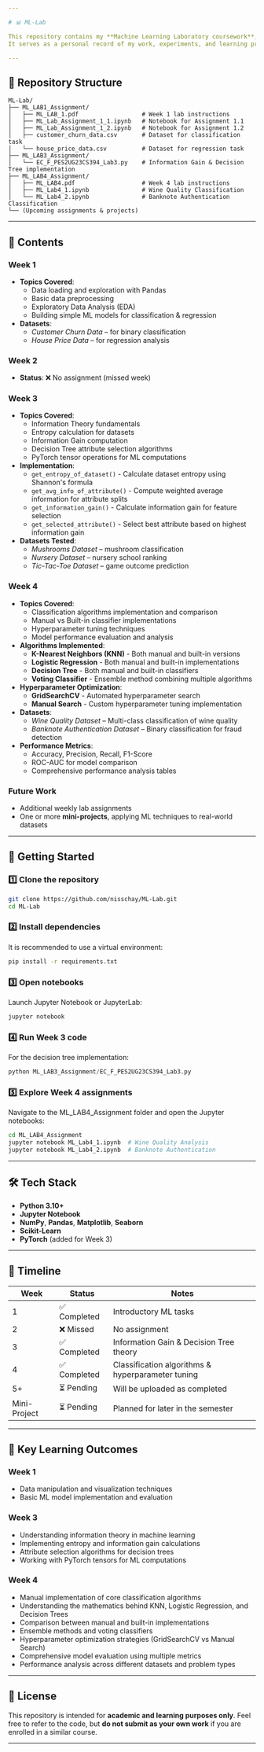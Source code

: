 ```yaml
---

# 📊 ML-Lab

This repository contains my **Machine Learning Laboratory coursework**, including weekly assignments and future mini-projects.
It serves as a personal record of my work, experiments, and learning progress throughout the course.

---
```


## 📂 Repository Structure

```
ML-Lab/
├── ML_LAB1_Assignment/
│   ├── ML_LAB_1.pdf                  # Week 1 lab instructions
│   ├── ML_Lab_Assignment_1_1.ipynb   # Notebook for Assignment 1.1
│   ├── ML_Lab_Assignment_1_2.ipynb   # Notebook for Assignment 1.2
│   ├── customer_churn_data.csv       # Dataset for classification task
│   └── house_price_data.csv          # Dataset for regression task
├── ML_LAB3_Assignment/
│   └── EC_F_PES2UG23CS394_Lab3.py    # Information Gain & Decision Tree implementation
├── ML_LAB4_Assignment/
│   ├── ML_LAB4.pdf                   # Week 4 lab instructions
│   ├── ML_Lab4_1.ipynb               # Wine Quality Classification
│   └── ML_Lab4_2.ipynb               # Banknote Authentication Classification
└── (Upcoming assignments & projects)
```

---

## 📌 Contents

### **Week 1**

* **Topics Covered**:
  * Data loading and exploration with Pandas
  * Basic data preprocessing
  * Exploratory Data Analysis (EDA)
  * Building simple ML models for classification & regression
* **Datasets**:
  * *Customer Churn Data* – for binary classification
  * *House Price Data* – for regression analysis

### **Week 2**

* **Status**: ❌ No assignment (missed week)

### **Week 3**

* **Topics Covered**:
  * Information Theory fundamentals
  * Entropy calculation for datasets
  * Information Gain computation
  * Decision Tree attribute selection algorithms
  * PyTorch tensor operations for ML computations
* **Implementation**:
  * `get_entropy_of_dataset()` - Calculate dataset entropy using Shannon's formula
  * `get_avg_info_of_attribute()` - Compute weighted average information for attribute splits
  * `get_information_gain()` - Calculate information gain for feature selection
  * `get_selected_attribute()` - Select best attribute based on highest information gain
* **Datasets Tested**:
  * *Mushrooms Dataset* – mushroom classification
  * *Nursery Dataset* – nursery school ranking
  * *Tic-Tac-Toe Dataset* – game outcome prediction

### **Week 4**

* **Topics Covered**:
  * Classification algorithms implementation and comparison
  * Manual vs Built-in classifier implementations
  * Hyperparameter tuning techniques
  * Model performance evaluation and analysis
* **Algorithms Implemented**:
  * **K-Nearest Neighbors (KNN)** - Both manual and built-in versions
  * **Logistic Regression** - Both manual and built-in implementations
  * **Decision Tree** - Both manual and built-in classifiers
  * **Voting Classifier** - Ensemble method combining multiple algorithms
* **Hyperparameter Optimization**:
  * **GridSearchCV** - Automated hyperparameter search
  * **Manual Search** - Custom hyperparameter tuning implementation
* **Datasets**:
  * *Wine Quality Dataset* – Multi-class classification of wine quality
  * *Banknote Authentication Dataset* – Binary classification for fraud detection
* **Performance Metrics**:
  * Accuracy, Precision, Recall, F1-Score
  * ROC-AUC for model comparison
  * Comprehensive performance analysis tables

### **Future Work**

* Additional weekly lab assignments
* One or more **mini-projects**, applying ML techniques to real-world datasets

---

## 🚀 Getting Started

### **1️⃣ Clone the repository**

```bash
git clone https://github.com/nisschay/ML-Lab.git
cd ML-Lab
```

### **2️⃣ Install dependencies**

It is recommended to use a virtual environment:

```bash
pip install -r requirements.txt
```

### **3️⃣ Open notebooks**

Launch Jupyter Notebook or JupyterLab:

```bash
jupyter notebook
```

### **4️⃣ Run Week 3 code**

For the decision tree implementation:

```python
python ML_LAB3_Assignment/EC_F_PES2UG23CS394_Lab3.py
```

### **5️⃣ Explore Week 4 assignments**

Navigate to the ML_LAB4_Assignment folder and open the Jupyter notebooks:

```bash
cd ML_LAB4_Assignment
jupyter notebook ML_Lab4_1.ipynb  # Wine Quality Analysis
jupyter notebook ML_Lab4_2.ipynb  # Banknote Authentication
```

---

## 🛠 Tech Stack

* **Python 3.10+**
* **Jupyter Notebook**
* **NumPy**, **Pandas**, **Matplotlib**, **Seaborn**
* **Scikit-Learn**
* **PyTorch** (added for Week 3)

---

## 📅 Timeline

| Week         | Status      | Notes                                    |
| ------------ | ----------- | ---------------------------------------- |
| 1            | ✅ Completed | Introductory ML tasks                    |
| 2            | ❌ Missed    | No assignment                           |
| 3            | ✅ Completed | Information Gain & Decision Tree theory  |
| 4            | ✅ Completed | Classification algorithms & hyperparameter tuning |
| 5+           | ⏳ Pending   | Will be uploaded as completed           |
| Mini-Project | ⏳ Pending   | Planned for later in the semester       |

---

## 🎯 Key Learning Outcomes

### Week 1
- Data manipulation and visualization techniques
- Basic ML model implementation and evaluation

### Week 3
- Understanding information theory in machine learning
- Implementing entropy and information gain calculations
- Attribute selection algorithms for decision trees
- Working with PyTorch tensors for ML computations

### Week 4
- Manual implementation of core classification algorithms
- Understanding the mathematics behind KNN, Logistic Regression, and Decision Trees
- Comparison between manual and built-in implementations
- Ensemble methods and voting classifiers
- Hyperparameter optimization strategies (GridSearchCV vs Manual Search)
- Comprehensive model evaluation using multiple metrics
- Performance analysis across different datasets and problem types

---

## 📜 License

This repository is intended for **academic and learning purposes only**.
Feel free to refer to the code, but **do not submit as your own work** if you are enrolled in a similar course.

---